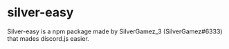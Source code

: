 # silver-easy
Silver-easy is a npm package made by SilverGamez_3 (SilverGamez#6333) that mades discord.js easier.
